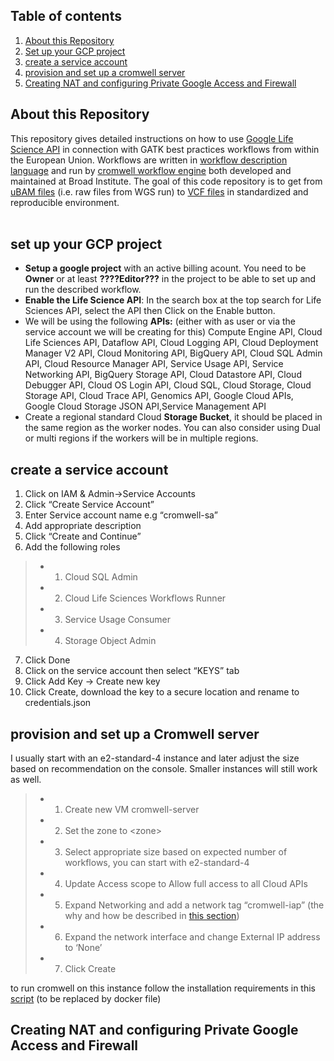 ## Table of contents  
1. [About this Repository](#About-this-Repository)
2. [Set up your GCP project](#Instructions-to-use-the-Jupyterhub-on-the-VSC)
3. [create a service account](#create-a-service-account)
4. [provision and set up a cromwell server](provision-and-set-up-a-cromwell-server)
5. [Creating NAT and configuring Private Google Access and Firewall](#Creating-NAT-and-configuring-Private-Google-Access-and-Firewall)


## About this Repository  
This repository gives detailed instructions on how to use [Google Life Science API](https://cloud.google.com/life-sciences/docs/reference/rest) in connection with GATK best practices workflows from within the European Union. Workflows are written in [workflow description language](https://github.com/openwdl/wdl) and run by [cromwell workflow engine](https://cromwell.readthedocs.io/en/develop/) both developed and maintained at Broad Institute. The goal of this code repository is to get from [uBAM files](https://gatk.broadinstitute.org/hc/en-us/articles/360035532132-uBAM-Unmapped-BAM-Format) (i.e. raw files from WGS run) to [VCF files](https://samtools.github.io/hts-specs/VCFv4.2.pdf) in standardized and reproducible environment. 
<br/><br/>

## set up your GCP project

* __Setup a google project__ with an active billing acount. You need to be __Owner__ or at least __????Editor???__ in the project to be able to set up and run the described workflow.
* __Enable the Life Science API__: In the search box at the top search for Life Sciences API, select the API then Click on the Enable button. 
* We will be using the following __APIs:__ (either with as user or via the service account we will be creating for this) Compute Engine API, Cloud Life Sciences API, Dataflow API, Cloud Logging API, Cloud Deployment Manager V2 API, Cloud Monitoring API, BigQuery API, Cloud SQL Admin API, Cloud Resource Manager API, Service Usage API, Service Networking API, BigQuery Storage API, Cloud Datastore API, Cloud Debugger API, Cloud OS Login API, Cloud SQL, Cloud Storage, Cloud Storage API, Cloud Trace API, Genomics API, Google Cloud APIs, Google Cloud Storage JSON API,Service Management API  
* Create a regional standard Cloud __Storage Bucket__, it should be placed in the same region as the worker nodes. You can also consider using Dual or multi regions if the workers will be in multiple regions.

## create a service account
1. Click on IAM & Admin→Service Accounts  
2. Click “Create Service Account”  
3. Enter Service account name e.g “cromwell-sa”  
4. Add appropriate description  
5. Click “Create and Continue”  
6. Add the following roles  
>* 1. Cloud SQL Admin  
>* 2. Cloud Life Sciences Workflows Runner  
>* 3. Service Usage Consumer  
>* 4. Storage Object Admin  
7. Click Done  
8. Click on the service account then select “KEYS” tab  
9. Click Add Key → Create new key  
10. Click Create, download the key to a secure location and rename to credentials.json  



## provision and set up a Cromwell server

I usually start with an e2-standard-4 instance and later adjust the size based on recommendation on the console. Smaller instances will still work as well.

>* 1. Create new VM cromwell-server
>* 2. Set the zone to \<zone\>
>* 3. Select appropriate size based on expected number of workflows, you can start with e2-standard-4
>* 4. Update Access scope to Allow full access to all Cloud APIs
>* 5. Expand Networking and add a network tag “cromwell-iap” (the why and how be described in [this section](#Creating-NAT-and-configuring-Private-Google-Access-and-Firewall))
>* 6. Expand the network interface and change External IP address to ‘None’
>* 7. Click Create

to run cromwell on this instance follow the installation requirements in this [script](/cromwell_server/setup_cromwell.sh) (to be replaced by docker file) 




## Creating NAT and configuring Private Google Access and Firewall

